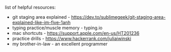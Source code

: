 list of helpful resources:
* git staging area explained - https://dev.to/sublimegeek/git-staging-area-explained-like-im-five-1anh
* typing practice/muscle memory - typing.io
* mac shortcuts - https://support.apple.com/en-us/HT201236
* practice drills - https://www.hackerrank.com/juliaiwinski
* my brother-in-law - an excellent programmer
